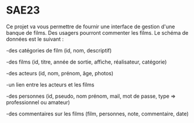 # SAE23

Ce projet va vous permettre de fournir une interface de gestion d'une banque de films. Des usagers pourront commenter les films. Le schéma de données est le suivant :

-des catégories de film (id, nom, descriptif)

-des films (id, titre, année de sortie, affiche, réalisateur, catégorie)

-des acteurs (id, nom, prénom, âge, photos)

-un lien entre les acteurs et les films

-des personnes (id, pseudo, nom prénom, mail, mot de passe, type => professionnel ou amateur)

-des commentaires sur les films (film, personnes, note,  commentaire, date)
